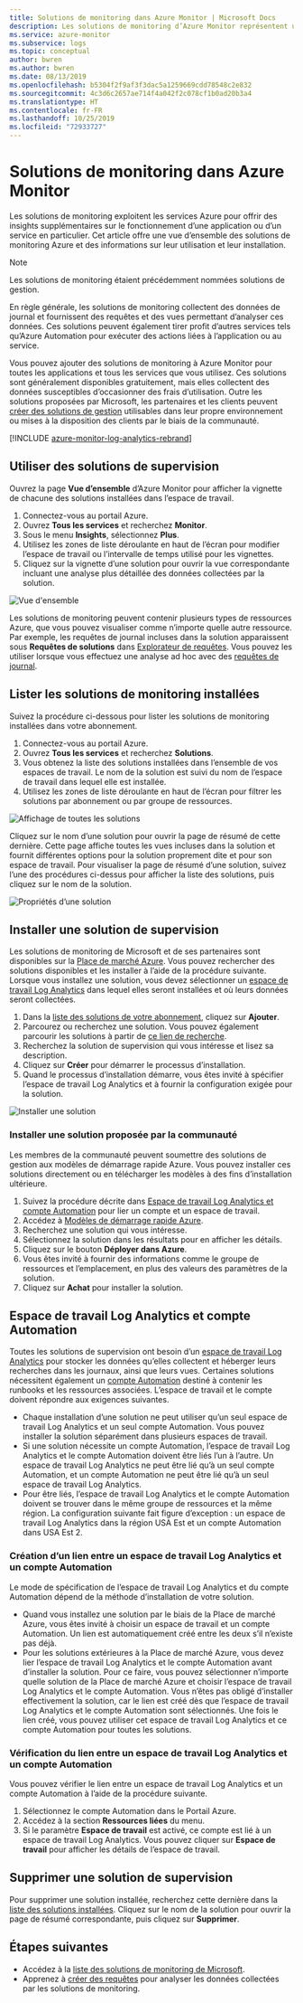 ```yaml
---
title: Solutions de monitoring dans Azure Monitor | Microsoft Docs
description: Les solutions de monitoring d’Azure Monitor représentent une collection de règles logiques, de visualisation et d'acquisition de données qui fournissent des métriques reposant sur un domaine problématique en particulier.  Cet article donne des informations sur l’installation et l’utilisation des solutions de monitoring.
ms.service: azure-monitor
ms.subservice: logs
ms.topic: conceptual
author: bwren
ms.author: bwren
ms.date: 08/13/2019
ms.openlocfilehash: b5304f2f9af3f3dac5a1259669cdd78548c2e832
ms.sourcegitcommit: 4c3d6c2657ae714f4a042f2c078cf1b0ad20b3a4
ms.translationtype: HT
ms.contentlocale: fr-FR
ms.lasthandoff: 10/25/2019
ms.locfileid: "72933727"
---
```

# <a name="monitoring-solutions-in-azure-monitor"></a>Solutions de monitoring dans Azure Monitor
Les solutions de monitoring exploitent les services Azure pour offrir des insights supplémentaires sur le fonctionnement d’une application ou d’un service en particulier. Cet article offre une vue d’ensemble des solutions de monitoring Azure et des informations sur leur utilisation et leur installation.

> [!NOTE]
> Les solutions de monitoring étaient précédemment nommées solutions de gestion.

En règle générale, les solutions de monitoring collectent des données de journal et fournissent des requêtes et des vues permettant d’analyser ces données. Ces solutions peuvent également tirer profit d’autres services tels qu’Azure Automation pour exécuter des actions liées à l’application ou au service.

Vous pouvez ajouter des solutions de monitoring à Azure Monitor pour toutes les applications et tous les services que vous utilisez. Ces solutions sont généralement disponibles gratuitement, mais elles collectent des données susceptibles d’occasionner des frais d’utilisation. Outre les solutions proposées par Microsoft, les partenaires et les clients peuvent [créer des solutions de gestion](solutions-creating.md) utilisables dans leur propre environnement ou mises à la disposition des clients par le biais de la communauté.

[!INCLUDE [azure-monitor-log-analytics-rebrand](../../../includes/azure-monitor-log-analytics-rebrand.md)]

## <a name="use-monitoring-solutions"></a>Utiliser des solutions de supervision
Ouvrez la page **Vue d’ensemble** d’Azure Monitor pour afficher la vignette de chacune des solutions installées dans l’espace de travail. 

1. Connectez-vous au portail Azure.
1. Ouvrez **Tous les services** et recherchez **Monitor**.
1. Sous le menu **Insights**, sélectionnez **Plus**.
1. Utilisez les zones de liste déroulante en haut de l’écran pour modifier l’espace de travail ou l’intervalle de temps utilisé pour les vignettes.
1. Cliquez sur la vignette d’une solution pour ouvrir la vue correspondante incluant une analyse plus détaillée des données collectées par la solution.

![Vue d'ensemble](media/solutions/overview.png)

Les solutions de monitoring peuvent contenir plusieurs types de ressources Azure, que vous pouvez visualiser comme n’importe quelle autre ressource. Par exemple, les requêtes de journal incluses dans la solution apparaissent sous **Requêtes de solutions** dans [Explorateur de requêtes](../log-query/get-started-portal.md#load-queries). Vous pouvez les utiliser lorsque vous effectuez une analyse ad hoc avec des [requêtes de journal](../log-query/log-query-overview.md).

## <a name="list-installed-monitoring-solutions"></a>Lister les solutions de monitoring installées 
Suivez la procédure ci-dessous pour lister les solutions de monitoring installées dans votre abonnement.

1. Connectez-vous au portail Azure.
1. Ouvrez **Tous les services** et recherchez **Solutions**.
4. Vous obtenez la liste des solutions installées dans l’ensemble de vos espaces de travail. Le nom de la solution est suivi du nom de l’espace de travail dans lequel elle est installée.
1. Utilisez les zones de liste déroulante en haut de l’écran pour filtrer les solutions par abonnement ou par groupe de ressources.


![Affichage de toutes les solutions](media/solutions/list-solutions-all.png)

Cliquez sur le nom d’une solution pour ouvrir la page de résumé de cette dernière. Cette page affiche toutes les vues incluses dans la solution et fournit différentes options pour la solution proprement dite et pour son espace de travail. Pour visualiser la page de résumé d’une solution, suivez l’une des procédures ci-dessus pour afficher la liste des solutions, puis cliquez sur le nom de la solution.

![Propriétés d’une solution](media/solutions/solution-properties.png)



## <a name="install-a-monitoring-solution"></a>Installer une solution de supervision
Les solutions de monitoring de Microsoft et de ses partenaires sont disponibles sur la [Place de marché Azure](https://azuremarketplace.microsoft.com). Vous pouvez rechercher des solutions disponibles et les installer à l’aide de la procédure suivante. Lorsque vous installez une solution, vous devez sélectionner un [espace de travail Log Analytics](../platform/manage-access.md) dans lequel elles seront installées et où leurs données seront collectées.

1. Dans la [liste des solutions de votre abonnement](#list-installed-monitoring-solutions), cliquez sur **Ajouter**.
1. Parcourez ou recherchez une solution. Vous pouvez également parcourir les solutions à partir de [ce lien de recherche](https://azuremarketplace.microsoft.com/en-us/marketplace/apps/category/management-tools?page=1&subcategories=management-solutions).
1. Recherchez la solution de supervision qui vous intéresse et lisez sa description.
1. Cliquez sur **Créer** pour démarrer le processus d’installation.
1. Quand le processus d’installation démarre, vous êtes invité à spécifier l’espace de travail Log Analytics et à fournir la configuration exigée pour la solution.

![Installer une solution](media/solutions/install-solution.png)

### <a name="install-a-solution-from-the-community"></a>Installer une solution proposée par la communauté
Les membres de la communauté peuvent soumettre des solutions de gestion aux modèles de démarrage rapide Azure. Vous pouvez installer ces solutions directement ou en télécharger les modèles à des fins d’installation ultérieure.

1. Suivez la procédure décrite dans [Espace de travail Log Analytics et compte Automation](#log-analytics-workspace-and-automation-account) pour lier un compte et un espace de travail.
2. Accédez à [Modèles de démarrage rapide Azure](https://azure.microsoft.com/documentation/templates/). 
3. Recherchez une solution qui vous intéresse.
4. Sélectionnez la solution dans les résultats pour en afficher les détails.
5. Cliquez sur le bouton **Déployer dans Azure**.
6. Vous êtes invité à fournir des informations comme le groupe de ressources et l’emplacement, en plus des valeurs des paramètres de la solution.
7. Cliquez sur **Achat** pour installer la solution.


## <a name="log-analytics-workspace-and-automation-account"></a>Espace de travail Log Analytics et compte Automation
Toutes les solutions de supervision ont besoin d’un [espace de travail Log Analytics](../platform/manage-access.md) pour stocker les données qu’elles collectent et héberger leurs recherches dans les journaux, ainsi que leurs vues. Certaines solutions nécessitent également un [compte Automation](../../automation/automation-security-overview.md#automation-account-overview) destiné à contenir les runbooks et les ressources associées. L’espace de travail et le compte doivent répondre aux exigences suivantes.

* Chaque installation d’une solution ne peut utiliser qu’un seul espace de travail Log Analytics et un seul compte Automation. Vous pouvez installer la solution séparément dans plusieurs espaces de travail.
* Si une solution nécessite un compte Automation, l’espace de travail Log Analytics et le compte Automation doivent être liés l’un à l’autre. Un espace de travail Log Analytics ne peut être lié qu’à un seul compte Automation, et un compte Automation ne peut être lié qu’à un seul espace de travail Log Analytics.
* Pour être liés, l’espace de travail Log Analytics et le compte Automation doivent se trouver dans le même groupe de ressources et la même région. La configuration suivante fait figure d’exception : un espace de travail Log Analytics dans la région USA Est et un compte Automation dans USA Est 2.

### <a name="create-a-link-between-a-log-analytics-workspace-and-automation-account"></a>Création d’un lien entre un espace de travail Log Analytics et un compte Automation
Le mode de spécification de l’espace de travail Log Analytics et du compte Automation dépend de la méthode d’installation de votre solution.

* Quand vous installez une solution par le biais de la Place de marché Azure, vous êtes invité à choisir un espace de travail et un compte Automation. Un lien est automatiquement créé entre les deux s’il n’existe pas déjà.
* Pour les solutions extérieures à la Place de marché Azure, vous devez lier l’espace de travail Log Analytics et le compte Automation avant d’installer la solution. Pour ce faire, vous pouvez sélectionner n’importe quelle solution de la Place de marché Azure et choisir l’espace de travail Log Analytics et le compte Automation. Vous n’êtes pas obligé d’installer effectivement la solution, car le lien est créé dès que l’espace de travail Log Analytics et le compte Automation sont sélectionnés. Une fois le lien créé, vous pouvez utiliser cet espace de travail Log Analytics et ce compte Automation pour toutes les solutions.

### <a name="verify-the-link-between-a-log-analytics-workspace-and-automation-account"></a>Vérification du lien entre un espace de travail Log Analytics et un compte Automation
Vous pouvez vérifier le lien entre un espace de travail Log Analytics et un compte Automation à l’aide de la procédure suivante.

1. Sélectionnez le compte Automation dans le Portail Azure.
1. Accédez à la section **Ressources liées** du menu.
1. Si le paramètre **Espace de travail** est activé, ce compte est lié à un espace de travail Log Analytics. Vous pouvez cliquer sur **Espace de travail** pour afficher les détails de l’espace de travail.

## <a name="remove-a-monitoring-solution"></a>Supprimer une solution de supervision
Pour supprimer une solution installée, recherchez cette dernière dans la [liste des solutions installées](#list-installed-monitoring-solutions). Cliquez sur le nom de la solution pour ouvrir la page de résumé correspondante, puis cliquez sur **Supprimer**.


## <a name="next-steps"></a>Étapes suivantes
* Accédez à la [liste des solutions de monitoring de Microsoft](solutions-inventory.md).
* Apprenez à [créer des requêtes](../log-query/log-query-overview.md) pour analyser les données collectées par les solutions de monitoring.

